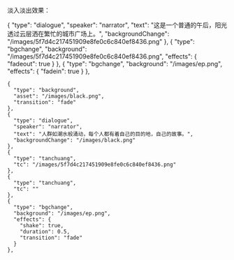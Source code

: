 淡入淡出效果：

{ "type": "dialogue", "speaker": "narrator", "text": "这是一个普通的午后，阳光透过云层洒在繁忙的城市广场上。", "backgroundChange":
"/images/5f7d4c217451909e8fe0c6c840ef8436.png" }, { "type": "bgchange", "background": "/images/5f7d4c217451909e8fe0c6c840ef8436.png", "effects": {
"fadeout": true } }, { "type": "bgchange", "background": "/images/ep.png", "effects": { "fadein": true } },

    {
      "type": "background",
      "asset": "/images/black.png",
      "transition": "fade"
    },
    {
      "type": "dialogue",
      "speaker": "narrator",
      "text": "人群如潮水般涌动，每个人都有着自己的目的地，自己的故事。",
      "backgroundChange": "/images/black.png"
    },
    {
      "type": "tanchuang",
      "tc": "/images/5f7d4c217451909e8fe0c6c840ef8436.png"
    },
    {
      "type": "tanchuang",
      "tc": ""
    },
    {
      "type": "bgchange",
      "background": "/images/ep.png",
      "effects": {
        "shake": true,
        "duration": 0.5,
        "transition": "fade"
      }
    },

